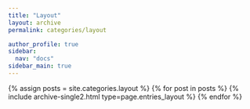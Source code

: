 ```yaml
---
title: "Layout"
layout: archive
permalink: categories/layout

author_profile: true
sidebar:
  nav: "docs"
sidebar_main: true
---
```


{% assign posts = site.categories.layout %}
{% for post in posts %}
  {% include archive-single2.html type=page.entries_layout %}
{% endfor %}